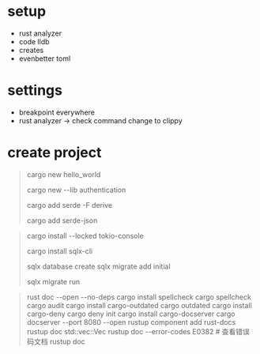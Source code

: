 # setup

+ rust analyzer
+ code lldb
+ creates
+ evenbetter toml

# settings

+ breakpoint everywhere
+ rust analyzer -> check command change to clippy

# create project

> cargo new hello_world
>
> cargo new --lib authentication
>
> cargo add serde -F derive
>
> cargo add serde-json

> cargo install --locked tokio-console
>
> cargo install sqlx-cli
>
> sqlx database create
> sqlx migrate add initial
>
> sqlx migrate run

> rust doc --open --no-deps
> cargo install spellcheck
> cargo spellcheck
> cargo audit
> cargo install cargo-outdated
> cargo outdated
> cargo install cargo-deny
> cargo deny init
> cargo install cargo-docserver
> cargo docserver --port 8080 --open
> rustup component add rust-docs
> rustup doc std::vec::Vec
> rustup doc --error-codes E0382 # 查看错误码文档
> rustup doc


